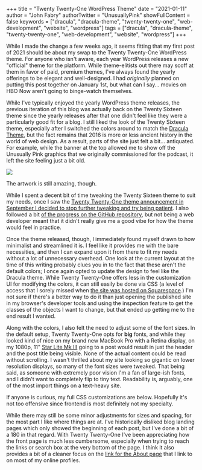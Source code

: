 +++
title = "Twenty Twenty-One WordPress Theme"
date = "2021-01-11"
author = "John Fabry"
authorTwitter = "UnusuallyPink"
showFullContent = false
keywords = ["dracula", "dracula-theme", "twenty-twenty-one", "web-development", "website", "wordpress"]
tags = ["dracula", "dracula-theme", "twenty-twenty-one", "web-development", "website", "wordpress"]
+++

While I made the change a few weeks ago, it seems fitting that my first post of 2021 should be about my swap to the Twenty Twenty-One WordPress theme. For anyone who isn't aware, each year WordPress releases a new "official" theme for the platform. While theme-elitists out there may scoff at them in favor of paid, premium themes, I've always found the yearly offerings to be elegant and well-designed. I had _originally_ planned on putting this post together on January 1st, but what can I say... movies on HBO Now aren't going to binge-watch themselves.

While I've typically enjoyed the yearly WordPress theme releases, the previous iteration of this blog was actually back on the Twenty Sixteen theme since the yearly releases after that one didn't feel like they were a particularly good fit for a blog. I still liked the look of the Twenty Sixteen theme, especially after I switched the colors around to match the [Dracula Theme](https://unusually.pink/all-dracula-everything/), but the fact remains that 2016 is more or less ancient history in the world of web design. As a result, parts of the site just felt a bit... antiquated. For example, while the banner at the top allowed me to show off the Unusually Pink graphics that we originally commissioned for the podcast, it left the site feeling just a bit old.

![](/images/cropped-cropped-Unusually-Pink-Facebook-Cover-Photo.png)

The artwork is still amazing, though.

While I spent a decent bit of time tweaking the Twenty Sixteen theme to suit my needs, once I saw the [Twenty Twenty-One theme announcement in September I decided to stop further tweaking and try being patient](https://make.wordpress.org/core/2020/09/23/introducing-twenty-twenty-one/). I also followed a bit [of the progress on the GitHub repository](https://github.com/wordpress/twentytwentyone), but not being a web developer meant that it didn't really give me a good vibe for how the theme would feel in practice.

Once the theme released, though, I immediately found myself drawn to how minimalist and streamlined it is. I feel like it provides me with the bare necessities, and then I can expand upon it from there to fit my needs without a lot of unnecessary overhead. One look at the current layout at the time of this writing probably clues you in to the fact that these aren't the default colors; I once again opted to update the design to feel like the Dracula theme. While Twenty Twenty-One offers less in the customization UI for modifying the colors, it can still easily be done via CSS (a level of access that I sorely missed when [the site was hosted on Squarespace](https://unusually.pink/unusually-pink-migration/).) I'm not sure if there's a better way to do it than just opening the published site in my browser's developer tools and using the inspection feature to get the classes of the objects I want to change, but that ended up getting me to the end result I wanted.

Along with the colors, I also felt the need to adjust some of the font sizes. In the default setup, Twenty Twenty-One opts for **big** fonts, and while they looked kind of nice on my brand new MacBook Pro with a Retina display, on my 1080p, 11" [Star Lite Mk III](https://unusually.pink/star-lite-mk-iii/) going to a post would result in just the header and the post title being visible. None of the actual content could be read without scrolling. I wasn't thrilled about my site looking so gigantic on lower resolution displays, so many of the font sizes were tweaked. That being said, as someone with extremely poor vision I'm a fan of large-ish fonts, and I didn't want to completely flip to tiny text. Readability is, arguably, one of the most import things on a text-heavy site.

If anyone is curious, my full CSS customizations are below. Hopefully it's not too offensive since frontend is most definitely not my specialty.

<script src="https://gist.github.com/jfabry-noc/61638fc4518fd5d09df4b014a38543fd.js"></script>

While there may still be some minor adjustments for sizes and spacing, for the most part I like where things are at. I've historically disliked blog landing pages which only showed the beginning of each post, but I've done a bit of a 180 in that regard. With Twenty Twenty-One I've been appreciating how the front page is much less cumbersome, especially when trying to reach the links or search box at the very bottom of the page. I think it also provides a bit of a cleaner focus on the [link for the About page](https://unusually.pink/about/) that I link to on most of my online profiles.
